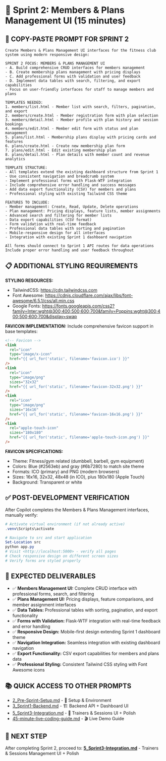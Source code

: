 # 🎨 Sprint 2: Members & Plans Management UI (15 minutes)

## 🎯 **COPY-PASTE PROMPT FOR SPRINT 2**

```text
Create Members & Plans Management UI interfaces for the fitness club system using modern responsive design:

SPRINT 2 FOCUS: MEMBERS & PLANS MANAGEMENT UI
- A. Build comprehensive CRUD interfaces for members management
- B. Create membership plans management with pricing displays
- C. Add professional forms with validation and user feedback
- D. Implement data tables with search, filtering, and export capabilities
- Focus on user-friendly interfaces for staff to manage members and plans

TEMPLATES NEEDED:
1. members/list.html - Member list with search, filters, pagination, and export
2. members/create.html - Member registration form with plan selection
3. members/detail.html - Member profile with plan history and session bookings
4. members/edit.html - Member edit form with status and plan management
5. plans/list.html - Membership plans display with pricing cards and features
6. plans/create.html - Create new membership plan form
7. plans/edit.html - Edit existing membership plan
8. plans/detail.html - Plan details with member count and revenue analytics

TEMPLATE STRUCTURE:
- All templates extend the existing dashboard structure from Sprint 1
- Use consistent navigation and breadcrumb system
- Implement professional forms with Flask-WTF integration
- Include comprehensive error handling and success messages
- Add data export functionality (CSV) for members and plans
- Professional styling with existing Tailwind CSS theme

FEATURES TO INCLUDE:
- Member management: Create, Read, Update, Delete operations
- Plan management: Pricing displays, feature lists, member assignments
- Advanced search and filtering for member lists
- Data export capabilities (CSV format)
- Form validation with real-time feedback
- Professional data tables with sorting and pagination
- Mobile-responsive design for all interfaces
- Integration with existing Sprint 1 dashboard navigation

All forms should connect to Sprint 1 API routes for data operations
Include proper error handling and user feedback throughout
```

## 📋 **ADDITIONAL STYLING REQUIREMENTS**

**STYLING RESOURCES:**

- TailwindCSS: <https://cdn.tailwindcss.com>
- Font Awesome: <https://cdnjs.cloudflare.com/ajax/libs/font-awesome/6.5.1/css/all.min.css>
- Google Fonts: <https://fonts.googleapis.com/css2?family=Inter:wght@300;400;500;600;700&family=Poppins:wght@300;400;500;600;700&display=swap>

**FAVICON IMPLEMENTATION:**
Include comprehensive favicon support in base templates:

```html
<!-- Favicon -->
<link
  rel="icon"
  type="image/x-icon"
  href="{{ url_for('static', filename='favicon.ico') }}"
/>
<link
  rel="icon"
  type="image/png"
  sizes="32x32"
  href="{{ url_for('static', filename='favicon-32x32.png') }}"
/>
<link
  rel="icon"
  type="image/png"
  sizes="16x16"
  href="{{ url_for('static', filename='favicon-16x16.png') }}"
/>
<link
  rel="apple-touch-icon"
  sizes="180x180"
  href="{{ url_for('static', filename='apple-touch-icon.png') }}"
/>
```

**FAVICON SPECIFICATIONS:**

- Theme: Fitness/gym related (dumbbell, barbell, gym equipment)
- Colors: Blue (#2563eb) and gray (#6b7280) to match site theme
- Formats: ICO (primary) and PNG (modern browsers)
- Sizes: 16x16, 32x32, 48x48 (in ICO), plus 180x180 (Apple Touch)
- Background: Transparent or white

## ✅ **POST-DEVELOPMENT VERIFICATION**

After Copilot completes the Members & Plans Management interfaces, manually verify:

```powershell
# Activate virtual environment (if not already active)
.venv\Scripts\activate

# Navigate to src and start application
Set-Location src
python app.py
# Visit <http://localhost:5000> - verify all pages
# Check responsive design on different screen sizes
# Verify forms are styled properly
```

## 🎯 **EXPECTED DELIVERABLES**

- ✅ **Members Management UI:** Complete CRUD interface with professional forms, search, and filtering
- ✅ **Plans Management UI:** Pricing displays, feature comparisons, and member assignment interfaces
- ✅ **Data Tables:** Professional tables with sorting, pagination, and export functionality
- ✅ **Forms with Validation:** Flask-WTF integration with real-time feedback and error handling
- ✅ **Responsive Design:** Mobile-first design extending Sprint 1 dashboard theme
- ✅ **Navigation Integration:** Seamless integration with existing dashboard navigation
- ✅ **Export Functionality:** CSV export capabilities for members and plans data
- ✅ **Professional Styling:** Consistent Tailwind CSS styling with Font Awesome icons

## 📚 **QUICK ACCESS TO OTHER PROMPTS**

- [2_Pre-Sprint-Setup.md](2_Pre-Sprint-Setup.md) - 🔧 Setup & Environment
- [3_Sprint1-Backend.md](3_Sprint1-Backend.md) - 🏗️ Backend API + Dashboard UI
- [5_Sprint3-Integration.md](5_Sprint3-Integration.md) - 🔗 Trainers & Sessions UI + Polish
- [45-minute-live-coding-guide.md](45-minute-live-coding-guide.md) - 🎬 Live Demo Guide

## 🎯 **NEXT STEP**

After completing Sprint 2, proceed to: **[5_Sprint3-Integration.md](5_Sprint3-Integration.md)** - Trainers & Sessions Management UI + Polish
